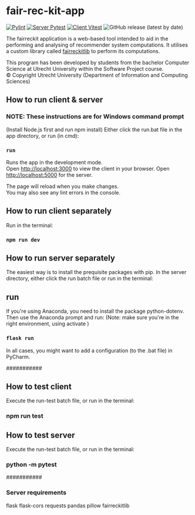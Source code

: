 # fair-rec-kit-app

[![Pylint](https://github.com/TheMinefreak23/fair-rec-kit-app/actions/workflows/pylint.yml/badge.svg)](https://github.com/TheMinefreak23/fair-rec-kit-app/actions/workflows/pylint.yml)
[![Server Pytest](https://github.com/TheMinefreak23/fair-rec-kit-app/actions/workflows/pytest.yml/badge.svg)](https://github.com/TheMinefreak23/fair-rec-kit-app/actions/workflows/pytest.yml)
[![Client Vitest](https://github.com/TheMinefreak23/fair-rec-kit-app/actions/workflows/vitest.yml/badge.svg)](https://github.com/TheMinefreak23/fair-rec-kit-app/actions/workflows/vitest.yml)
![GitHub release (latest by date)](https://img.shields.io/github/v/release/TheMinefreak23/fair-rec-kit-app?label=Release)

The fairreckit application is a web-based tool intended to aid in the performing and analysing of recommender system computations. It utilises a custom library called [fairreckitlib](https://github.com/TheMinefreak23/fairreckitlib) to perform its computations.

This program has been developed by students from the bachelor Computer Science at
Utrecht University within the Software Project course.  
© Copyright Utrecht University (Department of Information and Computing Sciences)

## How to run client & server

### NOTE: These instructions are for Windows command prompt

(Install Node.js first and run npm install)
Either click the run.bat file in the app directory, or run (in cmd):

### `run`

Runs the app in the development mode.\
Open [http://localhost:3000](http://localhost:3000) to view the client in your browser.
Open [http://localhost:5000](http://localhost:5000) for the server.

The page will reload when you make changes.\
You may also see any lint errors in the console.

## How to run client separately

Run in the terminal:

### `npm run dev`

## How to run server separately

The easiest way is to install the prequisite packages with pip. In the server directory, either click the run batch file or run in the terminal:

## run

If you're using Anaconda, you need to install the package python-dotenv. Then use the Anaconda prompt and run: (Note: make sure you're in the right environment, using activate <env-name>)

### `flask run`

In all cases, you might want to add a configuration (to the .bat file) in PyCharm.

###########

## How to test client

Execute the run-test batch file, or run in the terminal:

### npm run test

## How to test server

Execute the run-test batch file, or run in the terminal:

### python -m pytest

###########

### Server requirements

flask
flask-cors
requests
pandas
pillow
fairreckitlib
